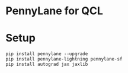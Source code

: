 # PennyLane for QCL

# Setup
```
pip install pennylane --upgrade
pip install pennylane-lightning pennylane-sf
pip install autograd jax jaxlib
```


